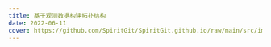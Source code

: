 ```yaml
---
title: 基于观测数据构建拓扑结构
date: 2022-06-11
cover: https://github.com/SpiritGit/SpiritGit.github.io/raw/main/src/images/covers/graph.jpg
---
```

